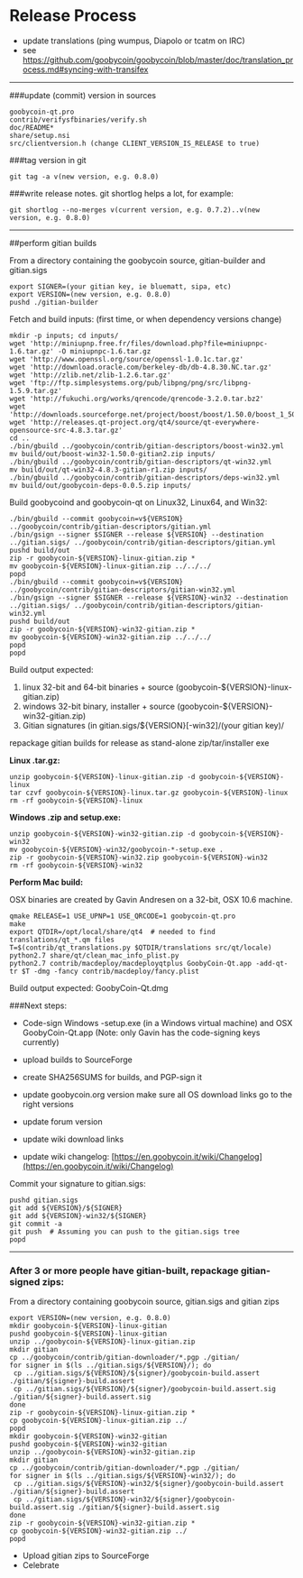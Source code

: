 Release Process
====================

* update translations (ping wumpus, Diapolo or tcatm on IRC)
* see https://github.com/goobycoin/goobycoin/blob/master/doc/translation_process.md#syncing-with-transifex

* * *

###update (commit) version in sources


	goobycoin-qt.pro
	contrib/verifysfbinaries/verify.sh
	doc/README*
	share/setup.nsi
	src/clientversion.h (change CLIENT_VERSION_IS_RELEASE to true)

###tag version in git

	git tag -a v(new version, e.g. 0.8.0)

###write release notes. git shortlog helps a lot, for example:

	git shortlog --no-merges v(current version, e.g. 0.7.2)..v(new version, e.g. 0.8.0)

* * *

##perform gitian builds

 From a directory containing the goobycoin source, gitian-builder and gitian.sigs
  
	export SIGNER=(your gitian key, ie bluematt, sipa, etc)
	export VERSION=(new version, e.g. 0.8.0)
	pushd ./gitian-builder

 Fetch and build inputs: (first time, or when dependency versions change)

	mkdir -p inputs; cd inputs/
	wget 'http://miniupnp.free.fr/files/download.php?file=miniupnpc-1.6.tar.gz' -O miniupnpc-1.6.tar.gz
	wget 'http://www.openssl.org/source/openssl-1.0.1c.tar.gz'
	wget 'http://download.oracle.com/berkeley-db/db-4.8.30.NC.tar.gz'
	wget 'http://zlib.net/zlib-1.2.6.tar.gz'
	wget 'ftp://ftp.simplesystems.org/pub/libpng/png/src/libpng-1.5.9.tar.gz'
	wget 'http://fukuchi.org/works/qrencode/qrencode-3.2.0.tar.bz2'
	wget 'http://downloads.sourceforge.net/project/boost/boost/1.50.0/boost_1_50_0.tar.bz2'
	wget 'http://releases.qt-project.org/qt4/source/qt-everywhere-opensource-src-4.8.3.tar.gz'
	cd ..
	./bin/gbuild ../goobycoin/contrib/gitian-descriptors/boost-win32.yml
	mv build/out/boost-win32-1.50.0-gitian2.zip inputs/
	./bin/gbuild ../goobycoin/contrib/gitian-descriptors/qt-win32.yml
	mv build/out/qt-win32-4.8.3-gitian-r1.zip inputs/
	./bin/gbuild ../goobycoin/contrib/gitian-descriptors/deps-win32.yml
	mv build/out/goobycoin-deps-0.0.5.zip inputs/

 Build goobycoind and goobycoin-qt on Linux32, Linux64, and Win32:
  
	./bin/gbuild --commit goobycoin=v${VERSION} ../goobycoin/contrib/gitian-descriptors/gitian.yml
	./bin/gsign --signer $SIGNER --release ${VERSION} --destination ../gitian.sigs/ ../goobycoin/contrib/gitian-descriptors/gitian.yml
	pushd build/out
	zip -r goobycoin-${VERSION}-linux-gitian.zip *
	mv goobycoin-${VERSION}-linux-gitian.zip ../../../
	popd
	./bin/gbuild --commit goobycoin=v${VERSION} ../goobycoin/contrib/gitian-descriptors/gitian-win32.yml
	./bin/gsign --signer $SIGNER --release ${VERSION}-win32 --destination ../gitian.sigs/ ../goobycoin/contrib/gitian-descriptors/gitian-win32.yml
	pushd build/out
	zip -r goobycoin-${VERSION}-win32-gitian.zip *
	mv goobycoin-${VERSION}-win32-gitian.zip ../../../
	popd
	popd

  Build output expected:

  1. linux 32-bit and 64-bit binaries + source (goobycoin-${VERSION}-linux-gitian.zip)
  2. windows 32-bit binary, installer + source (goobycoin-${VERSION}-win32-gitian.zip)
  3. Gitian signatures (in gitian.sigs/${VERSION}[-win32]/(your gitian key)/

repackage gitian builds for release as stand-alone zip/tar/installer exe

**Linux .tar.gz:**

	unzip goobycoin-${VERSION}-linux-gitian.zip -d goobycoin-${VERSION}-linux
	tar czvf goobycoin-${VERSION}-linux.tar.gz goobycoin-${VERSION}-linux
	rm -rf goobycoin-${VERSION}-linux

**Windows .zip and setup.exe:**

	unzip goobycoin-${VERSION}-win32-gitian.zip -d goobycoin-${VERSION}-win32
	mv goobycoin-${VERSION}-win32/goobycoin-*-setup.exe .
	zip -r goobycoin-${VERSION}-win32.zip goobycoin-${VERSION}-win32
	rm -rf goobycoin-${VERSION}-win32

**Perform Mac build:**

  OSX binaries are created by Gavin Andresen on a 32-bit, OSX 10.6 machine.

	qmake RELEASE=1 USE_UPNP=1 USE_QRCODE=1 goobycoin-qt.pro
	make
	export QTDIR=/opt/local/share/qt4  # needed to find translations/qt_*.qm files
	T=$(contrib/qt_translations.py $QTDIR/translations src/qt/locale)
	python2.7 share/qt/clean_mac_info_plist.py
	python2.7 contrib/macdeploy/macdeployqtplus GoobyCoin-Qt.app -add-qt-tr $T -dmg -fancy contrib/macdeploy/fancy.plist

 Build output expected: GoobyCoin-Qt.dmg

###Next steps:

* Code-sign Windows -setup.exe (in a Windows virtual machine) and
  OSX GoobyCoin-Qt.app (Note: only Gavin has the code-signing keys currently)

* upload builds to SourceForge

* create SHA256SUMS for builds, and PGP-sign it

* update goobycoin.org version
  make sure all OS download links go to the right versions

* update forum version

* update wiki download links

* update wiki changelog: [https://en.goobycoin.it/wiki/Changelog](https://en.goobycoin.it/wiki/Changelog)

Commit your signature to gitian.sigs:

	pushd gitian.sigs
	git add ${VERSION}/${SIGNER}
	git add ${VERSION}-win32/${SIGNER}
	git commit -a
	git push  # Assuming you can push to the gitian.sigs tree
	popd

-------------------------------------------------------------------------

### After 3 or more people have gitian-built, repackage gitian-signed zips:

From a directory containing goobycoin source, gitian.sigs and gitian zips

	export VERSION=(new version, e.g. 0.8.0)
	mkdir goobycoin-${VERSION}-linux-gitian
	pushd goobycoin-${VERSION}-linux-gitian
	unzip ../goobycoin-${VERSION}-linux-gitian.zip
	mkdir gitian
	cp ../goobycoin/contrib/gitian-downloader/*.pgp ./gitian/
	for signer in $(ls ../gitian.sigs/${VERSION}/); do
	 cp ../gitian.sigs/${VERSION}/${signer}/goobycoin-build.assert ./gitian/${signer}-build.assert
	 cp ../gitian.sigs/${VERSION}/${signer}/goobycoin-build.assert.sig ./gitian/${signer}-build.assert.sig
	done
	zip -r goobycoin-${VERSION}-linux-gitian.zip *
	cp goobycoin-${VERSION}-linux-gitian.zip ../
	popd
	mkdir goobycoin-${VERSION}-win32-gitian
	pushd goobycoin-${VERSION}-win32-gitian
	unzip ../goobycoin-${VERSION}-win32-gitian.zip
	mkdir gitian
	cp ../goobycoin/contrib/gitian-downloader/*.pgp ./gitian/
	for signer in $(ls ../gitian.sigs/${VERSION}-win32/); do
	 cp ../gitian.sigs/${VERSION}-win32/${signer}/goobycoin-build.assert ./gitian/${signer}-build.assert
	 cp ../gitian.sigs/${VERSION}-win32/${signer}/goobycoin-build.assert.sig ./gitian/${signer}-build.assert.sig
	done
	zip -r goobycoin-${VERSION}-win32-gitian.zip *
	cp goobycoin-${VERSION}-win32-gitian.zip ../
	popd

- Upload gitian zips to SourceForge
- Celebrate 
